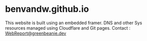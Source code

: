 # benvandw.github.io

This website is built using an embedded framer. 
DNS and other Sys resources managed using Cloudflare and Git pages. 
Contact : WebReport@greenbeanie.dev
